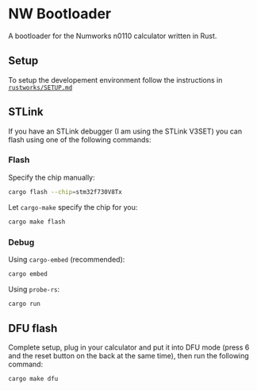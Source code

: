 # NW Bootloader

A bootloader for the Numworks n0110 calculator written in Rust.

## Setup

To setup the developement environment follow the instructions in
[`rustworks/SETUP.md`](https://github.com/nw-rs/)


## STLink

If you have an STLink debugger (I am using the STLink V3SET) you can flash
using one of the following commands:

### Flash

Specify the chip manually:

```zsh
cargo flash --chip=stm32f730V8Tx
```

Let `cargo-make` specify the chip for you:

```zsh
cargo make flash
```

### Debug

Using `cargo-embed` (recommended):

```zsh
cargo embed
```

Using `probe-rs`:

```zsh
cargo run
```

## DFU flash

Complete setup, plug in your calculator and put it into DFU mode (press 6 and
the reset button on the back at the same time), then run the following command:

```zsh
cargo make dfu
```


